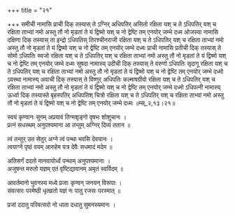 +++
title = "२१"

+++
समीची नामासि प्राची दिक् तस्यास् ते ऽग्निर् अधिपतिर् असितो रक्षिता यश् च ते ऽधिपतिर् यश् च रक्षिता ताभ्यां नमो अस्तु तौ नो मृडतां ते यं द्विष्मो यश् च नो द्वेष्टि तम् एनयोर् जम्भे दध्म ओजस्या नामासि दक्षिणा दिक् तस्यास् ता इन्द्रो ऽधिपतिस् तिरश्चीनराजी रक्षिता यश् च ते ऽधिपतिर् यश् च रक्षिता ताभ्यां नमो अस्तु तौ नो मृडतां ते यं द्विष्मो यश् च नो द्वेष्टि तम् एनयोर् जम्भे दध्मः प्राची नामासि प्रतीची दिक् तस्यास् ते सोमो ऽधिपतिः स्वजो रक्षिता यश् च ते ऽधिपतिर् यश् च रक्षिता ताभ्यां नमो अस्तु तौ नो मृडतां ते यं द्विष्मो यश् च नो द्वेष्टि तम् एनयोर् जम्भे दध्मः सुषदा नामास्य् उदीची दिक् तस्यास् ते वरुणो ऽधिपतिः सृदागू रक्षिता यश् च ते ऽधिपतिर् यश् च रक्षिता ताभ्यां नमो अस्तु तौ नो मृडतां ते यं द्विष्मो यश् च नो द्वेष्टि तम् एनयोर् जम्भे दध्मो ऽवस्था नामास्य् अवाची दिक् तस्यास् ते विष्णुर् अधिपतिः कल्माषग्रीवो रक्षिता यश् च ते ऽधिपतिर् यश् च रक्षिता ताभ्यां नमो अस्तु तौ नो मृडतां ते यं द्विष्मो यश् च नो द्वेष्टि तम् एनयोर् जम्भे दध्मो ऽधिपत्नी नामास्य् ऊर्ध्वा दिक् तस्यास्ते बृहस्पतिर् अधिपतिश् चित्रो रक्षिता यश् च ते ऽधिपतिर् यश् च रक्षिता ताभ्यां नमो अस्तु तौ नो मृडतां ते यं द्विष्मो यश् च नो द्वेष्टि तम् एनयोर् जम्भे दध्मः ॥म्स्_२,१३।२१॥  
    
स्वयं कृण्वानः सुगम् अप्रयावं तिग्मशृङ्गो वृषभः शोशुचानः ।  
प्रत्नं सधस्थम् अनुपश्यमाना आ तन्तुम् अग्निर् दिव्यं ततान ॥  
    
त्वं तन्तुर् उत सेतुर् अग्ने त्वं पन्था भवसि देवयानः ।  
त्वयाग्ने पृष्ठं वयम् आरुहेम यत्र देवैः सधमादं मदेम ॥  
    
अतिसर्गं ददतो मानवायोर्ध्वं पन्थाम् अनुपश्यमानाः ।  
अजुषन्त मरुतो यज्ञम् एतं वृष्टिद्यावानम् अमृतं स्वर्विदम् ॥  
    
आवर्तमानो भुवनस्य मध्ये प्रजाः कृण्वन् जनयन् विरूपाः ।  
संवत्सरः परमेष्ठी धृतव्रतो यज्ञं नः पातु रजसः परस्मात् ॥  
    
प्रजां ददातु परिवत्सरो नो धाता दधातु सुमनस्यमानः ।  
